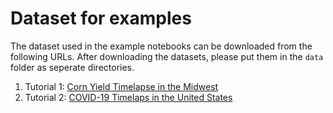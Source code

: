 # Dataset for examples

The dataset used in the example notebooks can be downloaded from the
following URLs. After downloading the datasets, please put them in the
`data` folder as seperate directories.

1. Tutorial 1: [Corn Yield Timelapse in the Midwest](https://drive.google.com/drive/folders/1-QMiPf-STf8zTidPYEQl1DJouXsaTqi8?usp=sharing)
2. Tutorial 2: [COVID-19 Timelaps in the United States](https://drive.google.com/drive/folders/1DVn2wk-plUv_WFUbiI7NMkb7mLCdnmH5?usp=sharing)
